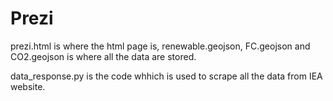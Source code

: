 # Prezi

prezi.html is where the html page is, renewable.geojson, FC.geojson and CO2.geojson is where all the data are stored. 

data_response.py is the code whhich is used to scrape all the data from IEA website.
